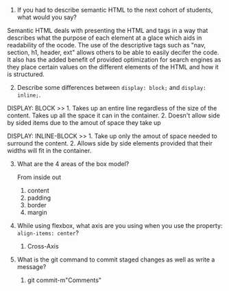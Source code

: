 1. If you had to describe semantic HTML to the next cohort of students, what would you say?

  Semantic HTML deals with presenting the HTML and tags in a way that describes what the purpose of each element at a glace which aids in readability of the ocode. The use of the descriptive tags such as "nav, section, h1, header, ext" allows others to be able to easily decifer the code. It also has the added benefit of provided optimization for search engines as they place certain values on the different elements of the HTML and how it is structured.

2. Describe some differences between ```display: block;``` and ```display: inline;```.

  DISPLAY: BLOCK >> 
      1. Takes up an entire line regardless of the size of the content. Takes up all the space it can in the container. 
      2. Doesn't allow side by sided items due to the amout of space they take up
      

  DISPLAY: INLINE-BLOCK >>
      1. Take up only the amout of space needed to surround the content.
      2. Allows side by side elements provided that their widths will fit in the container.

3. What are the 4 areas of the box model?

    From inside out
      1. content
      2. padding
      3. border
      4. margin

4. While using flexbox, what axis are you using when you use the property: ```align-items: center```?

    1. Cross-Axis

5. What is the git command to commit staged changes as well as write a message? 
    1. git commit-m"Comments"
